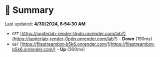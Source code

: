 # 📖 Summary
Last updated: **4/30/2024, 6:54:30 AM**

- `GET` [https://jupiterlab-render-0pdn.onrender.com/lab?](https://jupiterlab-render-0pdn.onrender.com/lab?) - **Down** (190ms)
- `GET` [https://filestreambot-b5k6.onrender.com/](https://filestreambot-b5k6.onrender.com/) - **Up** (300ms)

